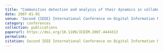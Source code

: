 ```yaml
---
title: "Communities detection and analysis of their dynamics in collaborative networks"
date: 2007-01-01
venue: 'Second {IEEE} International Conference on Digital Information Management (ICDIM), December 11-13, 2007, Lyon, France, Proceedings'
category: conferences
collection: publications
paperurl: https://doi.org/10.1109/ICDIM.2007.4444313
permalink: 
citation: Second IEEE International Conference on Digital Information Management (ICDIM), December 11-13, 2007, Lyon, France, Proceedings.
---
```

